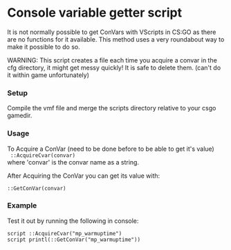 # Console variable getter script
It is not normally possible to get ConVars with VScripts in CS:GO as there are no functions for it available.
This method uses a very roundabout way to make it possible to do so.

WARNING: This script creates a file each time you acquire a convar in the cfg directory, it might get messy quickly! It is safe to delete them. (can't do it within game unfortunately)

### Setup
Compile the vmf file and merge the scripts directory relative to your csgo gamedir.

### Usage
To Acquire a ConVar (need to be done before to be able to get it's value)
<br/>
<code>
::AcquireCvar(convar)
</code><br/>
where 'convar' is the convar name as a string.

After Acquiring the ConVar you can get its value with:
<br/>
<code>
::GetConVar(convar)
</code>

### Example
Test it out by running the following in console:
<br/>
```
script ::AcquireCvar("mp_warmuptime")
script printl(::GetConVar("mp_warmuptime"))
```
  
 
